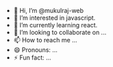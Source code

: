 - 👋 Hi, I’m @mukulraj-web
- 👀 I’m interested in javascript.
- 🌱 I’m currently learning react.
- 💞️ I’m looking to collaborate on ...
- 📫 How to reach me ...
- 😄 Pronouns: ...
- ⚡ Fun fact: ...

<!---
mukulraj-web/mukulraj-web is a ✨ special ✨ repository because its `README.md` (this file) appears on your GitHub profile.
You can click the Preview link to take a look at your changes.
--->
